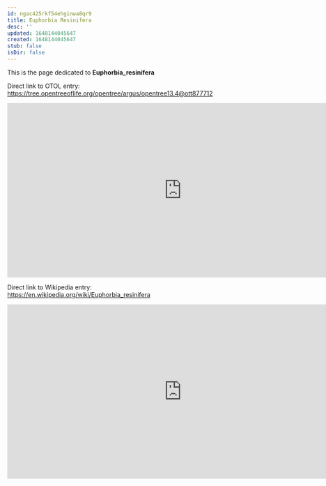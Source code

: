 ```yaml
---
id: ngac425rkf54ehginwa8qr9
title: Euphorbia Resinifera
desc: ''
updated: 1648144045647
created: 1648144045647
stub: false
isDir: false
---
```

This is the page dedicated to **Euphorbia_resinifera**


Direct link to OTOL entry: https://tree.opentreeoflife.org/opentree/argus/opentree13.4@ott877712



<html>
    <body>
    <iframe src="https://tree.opentreeoflife.org/opentree/argus/opentree13.4@ott877712"
    width="800" height="400" frameborder="0" allowfullscreen> </iframe>
    </body>
</html>
    


Direct link to Wikipedia entry: https://en.wikipedia.org/wiki/Euphorbia_resinifera



<html>
    <body>
    <iframe src="https://en.wikipedia.org/wiki/Euphorbia_resinifera"
    width="800" height="400" frameborder="0" allowfullscreen> </iframe>
    </body>
</html>
    
